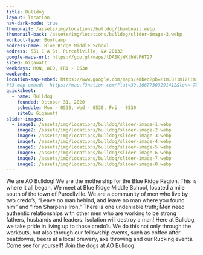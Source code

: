 ```yaml
---
title: Bulldog
layout: location
nav-dark-mode: true
thumbnail: /assets/img/locations/bulldog/thumbnail.webp
thumbnail-back: /assets/img/locations/bulldog/slider-image-3.webp
workout-type: Bootcamp
address-name: Blue Ridge Middle School
address: 551 E A St, Purcellville, VA 20132
google-maps-url: https://goo.gl/maps/tDASKjWKthWvP6T27
siteQ: Gigawatt
weekdays: MON, WED, FRI - 0530
weekends:
location-map-embed: https://www.google.com/maps/embed?pb=!1m18!1m12!1m3!1d3095.0392403299925!2d-77.7070961!3d39.1283385!2m3!1f0!2f0!3f0!3m2!1i1024!2i768!4f13.1!3m3!1m2!1s0x89b61053d7549d6d%3A0x5d856794242088f2!2sBlue%20Ridge%20Middle%20School!5e0!3m2!1sen!2sus!4v1686844485324!5m2!1sen!2sus
#f3-map-embed:  https://map.f3nation.com/?lat=39.16677303291412&lon=-78.15840661175892&zoom=16
quicksheet:
  - name: Bulldog
    founded: October 31, 2020
    schedule: Mon - 0530, Wed - 0530, Fri - 0530
    siteQ: Gigawatt
slider-images:
  - image1: /assets/img/locations/bulldog/slider-image-1.webp
    image2: /assets/img/locations/bulldog/slider-image-2.webp
    image3: /assets/img/locations/bulldog/slider-image-3.webp
    image4: /assets/img/locations/bulldog/slider-image-4.webp
    image5: /assets/img/locations/bulldog/slider-image-5.webp
    image6: /assets/img/locations/bulldog/slider-image-6.webp
    image7: /assets/img/locations/bulldog/slider-image-7.webp
    image8: /assets/img/locations/bulldog/slider-image-8.webp
---
```


We are AO Bulldog! We are the mothership for the Blue Ridge Region.  This is where it all began.  We meet at Blue Ridge Middle School, located a mile south of the town of Purcellville.  We are a community of men who live by two credo’s, “Leave no man behind, and leave no man where you found him” and “Iron Sharpens Iron.”  There is one undeniable truth; Men need authentic relationships with other men who are working to be strong fathers, husbands and leaders. Isolation will destroy a man!  Here at Bulldog, we take pride in living up to those credo’s.  We do this not only through the workouts, but also through our fellowship events, such as coffee after beatdowns, beers at a local brewery, axe throwing and our Rucking events.  Come see for yourself!  Join the dogs at AO Bulldog.
